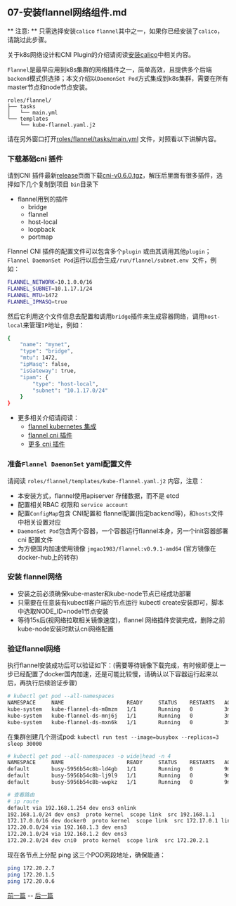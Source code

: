 ## 07-安装flannel网络组件.md

** 注意: ** 只需选择安装`calico` `flannel`其中之一，如果你已经安装了`calico`，请跳过此步骤。

关于k8s网络设计和CNI Plugin的介绍请阅读[安装calico](07-安装calico网络组件.md)中相关内容。

`Flannel`是最早应用到k8s集群的网络插件之一，简单高效，且提供多个后端`backend`模式供选择；本文介绍以`DaemonSet Pod`方式集成到k8s集群，需要在所有master节点和node节点安装。

``` text
roles/flannel/
├── tasks
│   └── main.yml
└── templates
    └── kube-flannel.yaml.j2
```

请在另外窗口打开[roles/flannel/tasks/main.yml](../roles/flannel/tasks/main.yml) 文件，对照看以下讲解内容。

### 下载基础cni 插件

请到CNI 插件最新[release](https://github.com/containernetworking/plugins/releases)页面下载[cni-v0.6.0.tgz](https://github.com/containernetworking/plugins/releases/download/v0.6.0/cni-v0.6.0.tgz)，解压后里面有很多插件，选择如下几个复制到项目 `bin`目录下

- flannel用到的插件
  - bridge
  - flannel
  - host-local
  - loopback
  - portmap

Flannel CNI 插件的配置文件可以包含多个`plugin` 或由其调用其他`plugin`；`Flannel DaemonSet Pod`运行以后会生成`/run/flannel/subnet.env `文件，例如：

``` bash
FLANNEL_NETWORK=10.1.0.0/16
FLANNEL_SUBNET=10.1.17.1/24
FLANNEL_MTU=1472
FLANNEL_IPMASQ=true
```
然后它利用这个文件信息去配置和调用`bridge`插件来生成容器网络，调用`host-local`来管理`IP`地址，例如：

``` bash
{
	"name": "mynet",
	"type": "bridge",
	"mtu": 1472,
	"ipMasq": false,
	"isGateway": true,
	"ipam": {
		"type": "host-local",
		"subnet": "10.1.17.0/24"
	}
}
```
- 更多相关介绍请阅读：
  - [flannel kubernetes 集成](https://github.com/coreos/flannel/blob/master/Documentation/kubernetes.md)
  - [flannel cni 插件](https://github.com/containernetworking/plugins/tree/master/plugins/meta/flannel)
  - [更多 cni 插件](https://github.com/containernetworking/plugins)

### 准备`Flannel DaemonSet` yaml配置文件

请阅读 `roles/flannel/templates/kube-flannel.yaml.j2` 内容，注意：

+ 本安装方式，flannel使用apiserver 存储数据，而不是 etcd
+ 配置相关RBAC 权限和 `service account`
+ 配置`ConfigMap`包含 CNI配置和 flannel配置(指定backend等)，和`hosts`文件中相关设置对应
+ `DaemonSet Pod`包含两个容器，一个容器运行flannel本身，另一个init容器部署cni 配置文件
+ 为方便国内加速使用镜像 `jmgao1983/flannel:v0.9.1-amd64` (官方镜像在docker-hub上的转存)

### 安装 flannel网络

+ 安装之前必须确保kube-master和kube-node节点已经成功部署
+ 只需要在任意装有kubectl客户端的节点运行 kubectl create安装即可，脚本中选取NODE_ID=node1节点安装
+ 等待15s后(视网络拉取相关镜像速度)，flannel 网络插件安装完成，删除之前kube-node安装时默认cni网络配置

### 验证flannel网络

执行flannel安装成功后可以验证如下：(需要等待镜像下载完成，有时候即便上一步已经配置了docker国内加速，还是可能比较慢，请确认以下容器运行起来以后，再执行后续验证步骤)

``` bash
# kubectl get pod --all-namespaces
NAMESPACE     NAME                    READY     STATUS    RESTARTS   AGE
kube-system   kube-flannel-ds-m8mzm   1/1       Running   0          3m
kube-system   kube-flannel-ds-mnj6j   1/1       Running   0          3m
kube-system   kube-flannel-ds-mxn6k   1/1       Running   0          3m
```
在集群创建几个测试pod:  `kubectl run test --image=busybox --replicas=3 sleep 30000`

``` bash
# kubectl get pod --all-namespaces -o wide|head -n 4
NAMESPACE     NAME                    READY     STATUS    RESTARTS   AGE       IP             NODE
default       busy-5956b54c8b-ld4gb   1/1       Running   0          9m        172.20.2.7     192.168.1.1
default       busy-5956b54c8b-lj9l9   1/1       Running   0          9m        172.20.1.5     192.168.1.2
default       busy-5956b54c8b-wwpkz   1/1       Running   0          9m        172.20.0.6     192.168.1.3

# 查看路由
# ip route
default via 192.168.1.254 dev ens3 onlink 
192.168.1.0/24 dev ens3  proto kernel  scope link  src 192.168.1.1 
172.17.0.0/16 dev docker0  proto kernel  scope link  src 172.17.0.1 linkdown 
172.20.0.0/24 via 192.168.1.3 dev ens3 
172.20.1.0/24 via 192.168.1.2 dev ens3 
172.20.2.0/24 dev cni0  proto kernel  scope link  src 172.20.2.1 
```
现在各节点上分配 ping 这三个POD网段地址，确保能通：

``` bash
ping 172.20.2.7
ping 172.20.1.5
ping 172.20.0.6
```

[前一篇](06-安装kube-node节点.md) -- [后一篇]()
